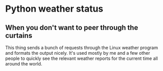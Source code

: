 # Python weather status
## When you don't want to peer through the curtains

This thing sends a bunch of requests through the Linux weather program and formats the output nicely. It's used mostly by me and a few other people to quickly see the relevant weather reports for the current time all around the world.
